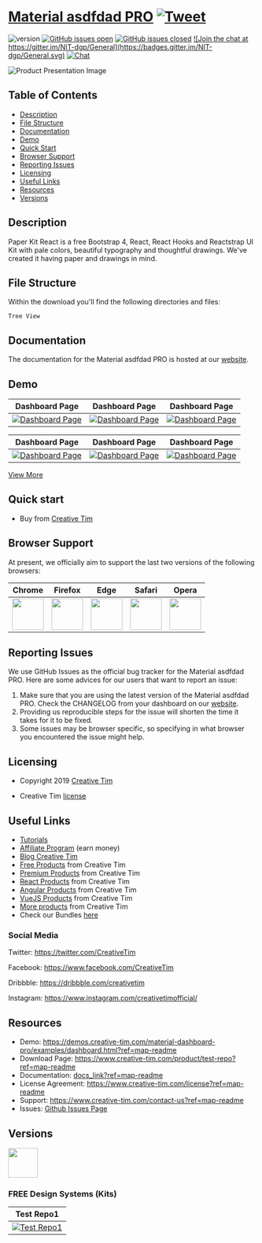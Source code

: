 # <a href="https://demos.creative-tim.com/material-dashboard-pro/examples/dashboard.html?ref=map-readme" target="_blank">Material asdfdad PRO</a> <a href="https://twitter.com/share?url=https%3A%2F%2Fdemos.creative-tim.com%2Fmaterial-dashboard-pro%2Fexamples%2Fdashboard.html&text=Material%20asdfdad%20PRO&via=Creative%20Tim&hashtags=creative-tim%20creativetim" target="_blank">![Tweet](https://img.shields.io/twitter/url/http/shields.io.svg?style=social&logo=twitter)</a>


![version](https://img.shields.io/badge/version-2.1.7-blue.svg)  <a href="https://github.com/EINazare/ct-test-repo/issues?q=is%3Aopen+is%3Aissue" target="_blank">![GitHub issues open](https://img.shields.io/github/issues/EINazare/ct-test-repo.svg?maxAge=2592000)</a> <a href="https://github.com/EINazare/ct-test-repo/issues?q=is%3Aissue+is%3Aclosed" target="_blank">![GitHub issues closed](https://img.shields.io/github/issues-closed-raw/EINazare/ct-test-repo.svg?maxAge=2592000)</a> <a href="https://gitter.im/creative-tim-general/Lobby" target="_blank">![Join the chat at https://gitter.im/NIT-dgp/General](https://badges.gitter.im/NIT-dgp/General.svg)</a> <a href="https://discord.gg/E4aHAQy" target="_blank">![Chat](https://img.shields.io/badge/chat-on%20discord-7289da.svg)</a>


![Product Presentation Image](https://s3.amazonaws.com/creativetim_bucket/products/165/original/opt_pk_react_thumbnail.jpg?1561532847)

## Table of Contents

* [Description](#description)
* [File Structure](#file-structure)
* [Documentation](#documentation)
* [Demo](#demo)
* [Quick Start](#quick-start)
* [Browser Support](#browser-support)
* [Reporting Issues](#reporting-issues)
* [Licensing](#licensing)
* [Useful Links](#useful-links)
* [Resources](#resources)
* [Versions](#versions)


## Description

Paper Kit React is a free Bootstrap 4, React, React Hooks and Reactstrap UI Kit with pale colors, beautiful typography and thoughtful drawings. We've created it having paper and drawings in mind. 


## File Structure
Within the download you'll find the following directories and files:

```
Tree View
```


## Documentation
The documentation for the Material asdfdad PRO is hosted at our <a href="docs_link?ref=map-readme" target="_blank">website</a>.


## Demo

| Dashboard Page | Dashboard Page | Dashboard Page  |
| --- | --- | ---  |
| <a href="https://raw.githubusercontent.com/creativetimofficial/public-assets/master/argon-dashboard-react/dashboard-page.png?ref=map-readme" target="_blank">![Dashboard Page](https://raw.githubusercontent.com/creativetimofficial/public-assets/master/argon-dashboard-react/dashboard-page.png)</a>  | <a href="https://raw.githubusercontent.com/creativetimofficial/public-assets/master/argon-dashboard-react/dashboard-page.png?ref=map-readme" target="_blank">![Dashboard Page](https://raw.githubusercontent.com/creativetimofficial/public-assets/master/argon-dashboard-react/dashboard-page.png)</a>  | <a href="https://raw.githubusercontent.com/creativetimofficial/public-assets/master/argon-dashboard-react/dashboard-page.png?ref=map-readme" target="_blank">![Dashboard Page](https://raw.githubusercontent.com/creativetimofficial/public-assets/master/argon-dashboard-react/dashboard-page.png)</a>

| Dashboard Page | Dashboard Page | Dashboard Page  |
| --- | --- | ---  |
| <a href="https://raw.githubusercontent.com/creativetimofficial/public-assets/master/argon-dashboard-react/dashboard-page.png?ref=map-readme" target="_blank">![Dashboard Page](https://raw.githubusercontent.com/creativetimofficial/public-assets/master/argon-dashboard-react/dashboard-page.png)</a>  | <a href="https://raw.githubusercontent.com/creativetimofficial/public-assets/master/argon-dashboard-react/dashboard-page.png?ref=map-readme" target="_blank">![Dashboard Page](https://raw.githubusercontent.com/creativetimofficial/public-assets/master/argon-dashboard-react/dashboard-page.png)</a>  | <a href="https://raw.githubusercontent.com/creativetimofficial/public-assets/master/argon-dashboard-react/dashboard-page.png?ref=map-readme" target="_blank">![Dashboard Page](https://raw.githubusercontent.com/creativetimofficial/public-assets/master/argon-dashboard-react/dashboard-page.png)</a>

<a href="https://demos.creative-tim.com/material-dashboard-pro/examples/dashboard.html?ref=map-readme" target="_blank">View More</a>


## Quick start

- Buy from <a href="https://www.creative-tim.com/product/test-repo?ref=map-readme" target="_blank">Creative Tim</a>



## Browser Support

At present, we officially aim to support the last two versions of the following browsers:

| Chrome | Firefox | Edge | Safari | Opera |
|:---:|:---:|:---:|:---:|:---:|
| <img src="https://github.com/creativetimofficial/public-assets/blob/master/logos/chrome-logo.png?raw=true" width="64" height="64"> | <img src="https://raw.githubusercontent.com/creativetimofficial/public-assets/master/logos/firefox-logo.png" width="64" height="64"> | <img src="https://raw.githubusercontent.com/creativetimofficial/public-assets/master/logos/edge-logo.png" width="64" height="64"> | <img src="https://raw.githubusercontent.com/creativetimofficial/public-assets/master/logos/safari-logo.png" width="64" height="64"> | <img src="https://raw.githubusercontent.com/creativetimofficial/public-assets/master/logos/opera-logo.png" width="64" height="64"> |

## Reporting Issues

We use GitHub Issues as the official bug tracker for the Material asdfdad PRO. Here are some advices for our users that want to report an issue:

1. Make sure that you are using the latest version of the Material asdfdad PRO. Check the CHANGELOG from your dashboard on our <a href="https://www.creative-tim.com/?ref=map-readme" target="_blank">website</a>.
2. Providing us reproducible steps for the issue will shorten the time it takes for it to be fixed.
3. Some issues may be browser specific, so specifying in what browser you encountered the issue might help.

## Licensing

- Copyright 2019 <a href="https://www.creative-tim.com/?ref=map-readme" target="_blank">Creative Tim</a>


- Creative Tim <a href="https://www.creative-tim.com/license?ref=map-readme" target="_blank">license</a>



## Useful Links

- <a href="https://www.youtube.com/channel/UCVyTG4sCw-rOvB9oHkzZD1w" target="_blank">Tutorials</a>
- <a href="https://www.creative-tim.com/affiliates/new?ref=map-readme" target="_blank">Affiliate Program</a> (earn money)
- <a href="http://blog.creative-tim.com/?ref=map-readme" target="_blank">Blog Creative Tim</a>
- <a href="https://www.creative-tim.com/templates/free?ref=map-readme" target="_blank">Free Products</a> from Creative Tim
- <a href="https://www.creative-tim.com/templates/premium?ref=map-readme" target="_blank">Premium Products</a> from Creative Tim
- <a href="https://www.creative-tim.com/templates/react?ref=map-readme" target="_blank">React Products</a> from Creative Tim
- <a href="https://www.creative-tim.com/templates/angular?ref=map-readme" target="_blank">Angular Products</a> from Creative Tim
- <a href="https://www.creative-tim.com/templates/vuejs?ref=map-readme" target="_blank">VueJS Products</a> from Creative Tim
- <a href="https://www.creative-tim.com/templates?ref=map-readme" target="_blank">More products</a> from Creative Tim
- Check our Bundles <a href="https://www.creative-tim.com/bundles?ref=map-readme" target="_blank">here</a>

### Social Media

Twitter: <a href="https://twitter.com/CreativeTim" target="_blank">https://twitter.com/CreativeTim</a>

Facebook: <a href="https://www.facebook.com/CreativeTim" target="_blank">https://www.facebook.com/CreativeTim</a>

Dribbble: <a href="https://dribbble.com/creativetim" target="_blank">https://dribbble.com/creativetim</a>

Instagram: <a href="https://www.instagram.com/creativetimofficial/" target="_blank">https://www.instagram.com/creativetimofficial/</a>


## Resources
- Demo: <a href="https://demos.creative-tim.com/material-dashboard-pro/examples/dashboard.html?ref=map-readme" target="_blank">https://demos.creative-tim.com/material-dashboard-pro/examples/dashboard.html?ref=map-readme</a>
- Download Page: <a href="https://www.creative-tim.com/product/test-repo?ref=map-readme" target="_blank">https://www.creative-tim.com/product/test-repo?ref=map-readme</a>
- Documentation: <a href="docs_link?ref=map-readme" target="_blank">docs_link?ref=map-readme</a>
- License Agreement: <a href="https://www.creative-tim.com/license?ref=map-readme" target="_blank">https://www.creative-tim.com/license?ref=map-readme</a>
- Support: <a href="https://www.creative-tim.com/contact-us?ref=map-readme" target="_blank">https://www.creative-tim.com/contact-us?ref=map-readme</a>
- Issues: <a href="https://github.com/creativetimofficial/material-dashboard/issues" target="_blank">Github Issues Page</a>


## Versions

<a href="https://www.creative-tim.com/product/test-repo1?ref=map-readme" target="_blank"><img src="https://github.com/creativetimofficial/public-assets/blob/master/logos/html-logo.jpg?raw=true" width="60" height="60" /></a>

### FREE Design Systems (Kits)

Test Repo1|
| --- |
| <a href="https://www.creative-tim.com/product/test-repo1" target="_blank">![Test Repo1](https://s3.amazonaws.com/creativetim_bucket/products/165/original/opt_pk_react_thumbnail.jpg?1561532847)</a>  |





